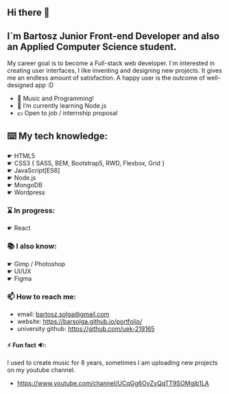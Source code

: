 ## Hi there 👋
##  I`m Bartosz **Junior Front-end Developer** and also an Applied Computer Science student. 
My career goal is to become a  Full-stack web developer. 
I`m interested in creating user interfaces, I like inventing and designing new projects. 
It gives me an endless amount of satisfaction. A happy user is the outcome of well-designed app :D

- 🎵 Music and Programming!
- 🌱 I’m currently learning Node.js
- 💵 Open to job / internship proposal

## ⌨️ My tech knowledge:
☛ HTML5<br>
☛ CSS3 { SASS, BEM, Bootstrap5, RWD, Flexbox, Grid }<br>
☛ JavaScript[ES6]<br>
☛ Node.js<br>
☛ MongoDB<br>
☛ Wordpress<br>

### ⌛️ In progress:
☛ React<br>

### 📚 I also know:
☛ Gimp / Photoshop<br>
☛ UI/UX<br>
☛ Figma<br>

### 📫 How to reach me:
- email: bartosz.solga@gmail.com
- website: https://barsolga.github.io/portfolio/
- university github: https://github.com/uek-219165

#### ⚡ Fun fact 🔉: 
I used to create music for 8 years, sometimes I am uploading new projects on my youtube channel.
- https://www.youtube.com/channel/UCqGg6OvZyQqTT9SOMgjb1LA
